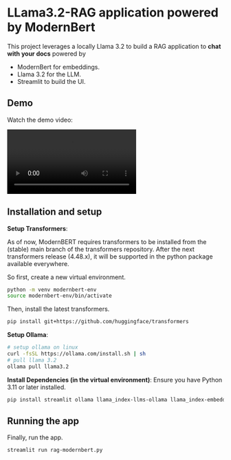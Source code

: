 # LLama3.2-RAG application powered by ModernBert

This project leverages a locally Llama 3.2 to build a RAG application to **chat with your docs** powered by
- ModernBert for embeddings.
- Llama 3.2 for the LLM.
- Streamlit to build the UI.

## Demo

Watch the demo video:

![Watch the demo](modernbert-demo.mp4)


## Installation and setup

**Setup Transformers**:

As of now, ModernBERT requires transformers to be installed from the (stable) main branch of the transformers repository. After the next transformers release (4.48.x), it will be supported in the python package available everywhere.

So first, create a new virtual environment.
    
```bash
python -m venv modernbert-env
source modernbert-env/bin/activate
```

Then, install the latest transformers.

```bash
pip install git+https://github.com/huggingface/transformers
```

**Setup Ollama**:
   ```bash
   # setup ollama on linux 
   curl -fsSL https://ollama.com/install.sh | sh
   # pull llama 3.2
   ollama pull llama3.2 
   ```


**Install Dependencies (in the virtual environment)**:
   Ensure you have Python 3.11 or later installed.
   ```bash
   pip install streamlit ollama llama_index-llms-ollama llama_index-embeddings-huggingface
   ```

## Running the app

Finally, run the app.

```bash
streamlit run rag-modernbert.py
```
